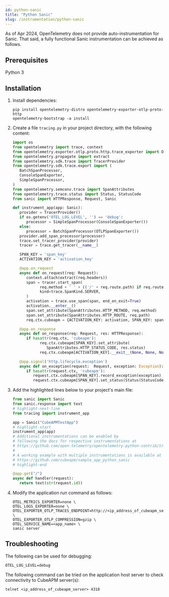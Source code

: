 ```yaml
---
id: python-sanic
title: "Python Sanic"
slug: /instrumentation/python-sanic
---
```


As of Apr 2024, OpenTelemetry does not provide auto-instrumentation for Sanic. That said, a fully functional Sanic instrumentation can be achieved as follows.

## Prerequisites

Python 3

## Installation

1. Install dependencies:

   ```shell
   pip install opentelemetry-distro opentelemetry-exporter-otlp-proto-http
   opentelemetry-bootstrap -a install
   ```

2. Create a file `tracing.py` in your project directory, with the following content:

   ```python title="tracing.py"
   import os
   from opentelemetry import trace, context
   from opentelemetry.exporter.otlp.proto.http.trace_exporter import OTLPSpanExporter
   from opentelemetry.propagate import extract
   from opentelemetry.sdk.trace import TracerProvider
   from opentelemetry.sdk.trace.export import (
      BatchSpanProcessor,
      ConsoleSpanExporter,
      SimpleSpanProcessor,
   )
   from opentelemetry.semconv.trace import SpanAttributes
   from opentelemetry.trace.status import Status, StatusCode
   from sanic import HTTPResponse, Request, Sanic

   def instrument_app(app: Sanic):
      provider = TracerProvider()
      if os.getenv('OTEL_LOG_LEVEL', '') == 'debug':
         processor = SimpleSpanProcessor(ConsoleSpanExporter())
      else:
         processor = BatchSpanProcessor(OTLPSpanExporter())
      provider.add_span_processor(processor)
      trace.set_tracer_provider(provider)
      tracer = trace.get_tracer(__name__)

      SPAN_KEY = 'span_key'
      ACTIVATION_KEY = 'activation_key'

      @app.on_request
      async def on_request(req: Request):
         context.attach(extract(req.headers))
         span = tracer.start_span(
               req.method + ' ' + (('/' + req.route.path) if req.route else req.path),
               kind=trace.SpanKind.SERVER,
         )
         activation = trace.use_span(span, end_on_exit=True)
         activation.__enter__()
         span.set_attribute(SpanAttributes.HTTP_METHOD, req.method)
         span.set_attribute(SpanAttributes.HTTP_ROUTE, req.path)
         req.ctx.cubeapm = {ACTIVATION_KEY: activation, SPAN_KEY: span}

      @app.on_response
      async def on_response(req: Request, res: HTTPResponse):
         if hasattr(req.ctx, 'cubeapm'):
               req.ctx.cubeapm[SPAN_KEY].set_attribute(
                  SpanAttributes.HTTP_STATUS_CODE, res.status)
               req.ctx.cubeapm[ACTIVATION_KEY].__exit__(None, None, None)

      @app.signal('http.lifecycle.exception')
      async def on_exception(request:  Request, exception: Exception):
         if hasattr(request.ctx, 'cubeapm'):
            request.ctx.cubeapm[SPAN_KEY].record_exception(exception)
            request.ctx.cubeapm[SPAN_KEY].set_status(Status(StatusCode.ERROR))
   ```

3. Add the highlighted lines below to your project's main file:

   ```python title="server.py"
   from sanic import Sanic
   from sanic.response import text
   # highlight-next-line
   from tracing import instrument_app

   app = Sanic("CubeAPMTestApp")
   # highlight-start
   instrument_app(app)
   # Additional instrumentations can be enabled by
   # following the docs for respective instrumentations at
   # https://github.com/open-telemetry/opentelemetry-python-contrib/tree/main/instrumentation
   #
   # A working example with multiple instrumentations is available at
   # https://github.com/cubeapm/sample_app_python_sanic
   # highlight-end

   @app.get("/")
   async def handler(request):
      return text(str(request.id))
   ```

4. Modify the application run command as follows:

   ```shell
   OTEL_METRICS_EXPORTER=none \
   OTEL_LOGS_EXPORTER=none \
   OTEL_EXPORTER_OTLP_TRACES_ENDPOINT=http://<ip_address_of_cubeapm_server>:4318/v1/traces \
   OTEL_EXPORTER_OTLP_COMPRESSION=gzip \
   OTEL_SERVICE_NAME=<app_name> \
   sanic server
   ```

## Troubleshooting

The following can be used for debugging:

```shell
OTEL_LOG_LEVEL=debug
```

The following command can be tried on the application host server to check connectivity to CubeAPM server(s):

```shell
telnet <ip_address_of_cubeapm_server> 4318
```
